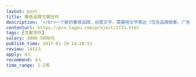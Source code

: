 ```yaml
---                
layout: post       
title: 奢侈品牌文案创作           
description: '</br>一个新的奢侈品牌，创意文字，需要用文字表达（包含品牌故事、广告）大约字数3000-5000字。</br>我们正在找寻有创意的文案专才 为新的奢侈品牌（珠宝）制作文案。需要长期合作。</br>'     
contenturl: https://pro.lagou.com/project/1731.html      
tags: [文案写作]            
salary: 3000-5000元          
publish_time: 2017-01-19 14:28:52         
review: 1433人                   
apply: 4人                   
recommend: 4人                   
time_range: 1-2周              
---                 
```

